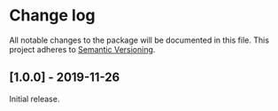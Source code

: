 # Change log

All notable changes to the package will be documented in this file. This project adheres to [Semantic Versioning](http://semver.org).

## [1.0.0] - 2019-11-26
Initial release.
